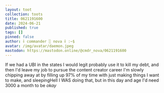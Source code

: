 ```yaml
---
layout: toot
collection: toots
title: 0621191600
date: 2024-06-21
published: true
tags: []
pinned: false
author: ⸸ commander ░ nova ⸸ :~$
avatar: /img/avatar/daemon.jpeg
mastodon: https://mastodon.online/@cmdr_nova/0621191600
---
```


If we had a UBI in the states I would legit probably use it to kill my debt, and then I'd leave my job to pursue the content creator career I'm slowly chipping away at by filling up 97% of my time with just making things I want to make, and sleepingHell I WAS doing that, but in this day and age I'd need 3000 a month to be _okay_
